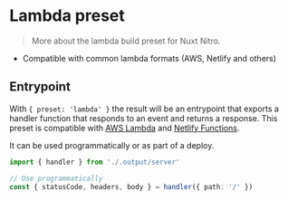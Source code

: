 # Lambda preset

> More about the lambda build preset for Nuxt Nitro.

 - Compatible with common lambda formats (AWS, Netlify and others)

## Entrypoint

With `{ preset: 'lambda' }` the result will be an entrypoint that exports a handler function that responds to an event and returns a response. This preset is compatible with [AWS Lambda](https://docs.aws.amazon.com/lex/latest/dg/lambda-input-response-format.html) and [Netlify Functions](https://docs.netlify.com/functions/build-with-javascript).

It can be used programmatically or as part of a deploy.

```ts
import { handler } from './.output/server'

// Use programmatically
const { statusCode, headers, body } = handler({ path: '/' })
```

